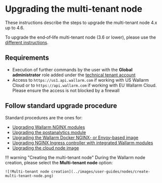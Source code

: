 [ptrav-attack-docs]:                ../attacks-vulns-list.md#path-traversal
[attacks-in-ui-image]:              ../images/admin-guides/test-attacks-quickstart.png

# Upgrading the multi-tenant node

These instructions describe the steps to upgrade the multi-tenant node 4.x up to 4.6.

To upgrade the end‑of‑life multi-tenant node (3.6 or lower), please use the [different instructions](older-versions/multi-tenant.md).

## Requirements

* Execution of further commands by the user with the **Global administrator** role added under the [technical tenant account](../installation/multi-tenant/configure-accounts.md#tenant-account-structure)
* Access to `https://us1.api.wallarm.com` if working with US Wallarm Cloud or to `https://api.wallarm.com` if working with EU Wallarm Cloud. Please ensure the access is not blocked by a firewall

## Follow standard upgrade procedure

Standard procedures are the ones for:

* [Upgrading Wallarm NGINX modules](nginx-modules.md)
* [Upgrading the postanalytics module](separate-postanalytics.md)
* [Upgrading the Wallarm Docker NGINX- or Envoy-based image](docker-container.md)
* [Upgrading NGINX Ingress controller with integrated Wallarm modules](ingress-controller.md)
* [Upgrading the cloud node image](cloud-image.md)

!!! warning "Creating the multi-tenant node"
    During the Wallarm node creation, please select the **Multi-tenant node** option:

    ![!Multi-tenant node creation](../images/user-guides/nodes/create-multi-tenant-node.png)

